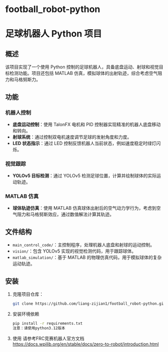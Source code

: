 # football_robot-python
# 足球机器人 Python 项目

## 概述
该项目实现了一个使用 Python 控制的足球机器人，具备底盘运动、射球和视觉目标检测功能。项目还包括 MATLAB 仿真，模拟球体的出射轨迹，综合考虑空气阻力和马格努斯力。

## 功能

### 机器人控制
- **底盘运动控制**：使用 TalonFX 电机和 PID 控制器实现精准的机器人底盘移动和转向。
- **射球系统**：通过控制双电机速度调节足球的发射角度和力度。
- **LED 状态指示**：通过 LED 控制反馈机器人当前状态，例如速度稳定时绿灯闪烁。

### 视觉跟踪
- **YOLOv5 目标检测**：通过 YOLOv5 检测足球位置，计算并绘制球体的实际运动轨迹。

### MATLAB 仿真
- **球体轨迹仿真**：使用 MATLAB 仿真球体出射后的空气动力学行为，考虑到空气阻力和马格努斯效应，通过数值解法计算其轨迹。

## 文件结构
- `main_control_code/`：主控制程序，处理机器人底盘和射球的运动控制。
- `vision/`：包含 YOLOv5 实现的视觉检测代码，用于跟踪球体。
- `matlab_simulation/`：基于 MATLAB 的物理仿真代码，用于模拟球体的复杂运动轨迹。

## 安装

1. 克隆项目仓库：
   ```bash
   git clone https://github.com/liang-zijian1/football_robot-python.git
2. 安装环境依赖
    ```bash
    pip install -r requirements.txt
    注意：请使用python3.12版本
3. 使用
   请参考FRC竞赛机器人官方文档
   https://docs.wpilib.org/en/stable/docs/zero-to-robot/introduction.html

   



